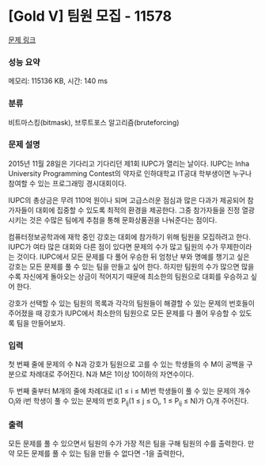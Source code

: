 # [Gold V] 팀원 모집 - 11578 

[문제 링크](https://www.acmicpc.net/problem/11578) 

### 성능 요약

메모리: 115136 KB, 시간: 140 ms

### 분류

비트마스킹(bitmask), 브루트포스 알고리즘(bruteforcing)

### 문제 설명

<p>2015년 11월 28일은 기다리고 기다리던 제1회 IUPC가 열리는 날이다. IUPC는 Inha University Programming Contest의 약자로 인하대학교 IT공대 학부생이면 누구나 참여할 수 있는 프로그래밍 경시대회이다. </p>

<p>IUPC의 총상금은 무려 110억 원이나 되며 고급스러운 점심과 많은 다과가 제공되어 참가자들이 대회에 집중할 수 있도록 최적의 환경을 제공한다. 그중 참가자들을 진정 열광시키는 것은 수많은 팀에게 추첨을 통해 문화상품권을 나눠준다는 점이다.</p>

<p>컴퓨터정보공학과에 재학 중인 강호는 대회에 참가하기 위해 팀원을 모집하려고 한다. IUPC가 여타 많은 대회와 다른 점이 있다면 문제의 수가 많고 팀원의 수가 무제한이라는 것이다. IUPC에서 모든 문제를 다 풀어 우승한 뒤 엄청난 부와 명예를 챙기고 싶은 강호는 모든 문제를 풀 수 있는 팀을 만들고 싶어 한다. 하지만 팀원의 수가 많으면 많을수록 자신에게 돌아오는 상금이 적어지기 때문에 최소한의 팀원으로 대회를 우승하고 싶어 한다.</p>

<p>강호가 선택할 수 있는 팀원의 목록과 각각의 팀원들이 해결할 수 있는 문제의 번호들이 주어졌을 때 강호가 IUPC에서 최소한의 팀원으로 모든 문제를 다 풀어 우승할 수 있도록 팀을 만들어보자.</p>

### 입력 

 <p>첫 번째 줄에 문제의 수 N과 강호가 팀원으로 고를 수 있는 학생들의 수 M이 공백을 구분으로 차례대로 주어진다. N과 M은 1이상 10이하의 자연수이다.</p>

<p>두 번째 줄부터 M개의 줄에 차례대로 i(1 ≤ i ≤ M)번 학생들이 풀 수 있는 문제의 개수 O<sub>i</sub>와 i번 학생이 풀 수 있는 문제의 번호 P<sub>ij</sub>(1 ≤ j ≤ O<sub>i</sub>, 1 ≤ P<sub>ij</sub> ≤ N)가 O<sub>i</sub>개 주어진다.</p>

### 출력 

 <p>모든 문제를 풀 수 있으면서 팀원의 수가 가장 적은 팀을 구해 팀원의 수를 출력한다. 만약 모든 문제를 풀 수 있는 팀을 만들 수 없다면 -1을 출력한다,</p>

